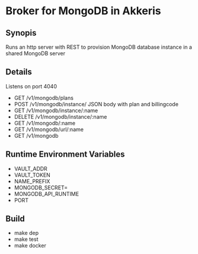 # Broker for MongoDB in Akkeris

## Synopis

Runs an http server with REST to provision MongoDB database instance in a shared MongoDB server

## Details

Listens on port 4040

* GET /v1/mongodb/plans
* POST /v1/mongodb/instance/ JSON body with plan and billingcode
* GET /v1/mongodb/instance/:name
* DELETE /v1/mongodb/instance/:name
* GET /v1/mongodb/:name
* GET /v1/mongodb/url/:name
* GET /v1/mongodb

## Runtime Environment Variables

* VAULT_ADDR
* VAULT_TOKEN
* NAME_PREFIX
* MONGODB_SECRET=
* MONGODB_API_RUNTIME
* PORT

## Build

* make dep
* make test
* make docker 
